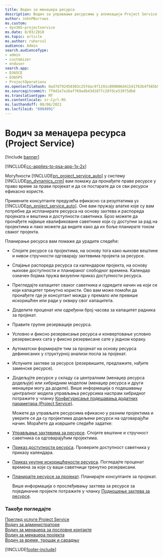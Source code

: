 ```yaml
---
title: Водич за менаџера ресурса
description: Водич за управљање ресурсима у апликацији Project Service
author: JohnPBurrows
ms.custom:
- dyn365-projectservice
ms.date: 8/03/2018
ms.topic: article
ms.author: ruhercul
audience: Admin
search.audienceType:
- admin
- customizer
- enduser
search.app:
- D365CE
- D365PS
- ProjectOperations
ms.openlocfilehash: 0ad7d792450303c25fdac9f1191c809006d41541763b4f565b55abfa6da58a0a
ms.sourcegitcommit: 7f8d1e7a16af769adb43d1877c28fdce53975db8
ms.translationtype: MT
ms.contentlocale: sr-Cyrl-RS
ms.lasthandoff: 08/06/2021
ms.locfileid: "6984991"
---
```

# <a name="resource-manager-guide-project-service"></a>Водич за менаџера ресурса (Project Service)

[!include [banner](../includes/psa-now-project-operations.md)]

[!INCLUDE[cc-applies-to-psa-app-1x-2x](../includes/cc-applies-to-psa-app-1x-2x.md)]

Могућности [!INCLUDE[pn_project_service_auto](../includes/pn-project-service-auto.md)] у систему [!INCLUDE[pn_dynamics_crm](../includes/pn-dynamics-crm.md)] вам помажу да пронађете праве ресурсе у право време за прави пројекат и да се постарате да се сви ресурси ефикасно користе.  
  
 Примените консултанте предузећа ефикасно са резултатима уз [!INCLUDE[pn_project_service_auto](../includes/pn-project-service-auto.md)]. Оне вам пружају алатке које су вам потребне да испланирате ресурса на основу захтева и распореда пројеката и вештина и доступности саветника. Брзо можете да пронађете највише квалификоване саветнике који су доступни за рад на пројектима и лако можете да видите како да их боље планирате током сваког пројекта.  
  
 Планирање ресурса вам помаже да урадите следеће:  
  
- Спојите ресурсе са пројектима, на основу тога како њихове вештине и нивои стручности одговарају захтевима пројекта за ресурсе.  
  
- Спајање распореда ресурса са календаром пројекта, на основу њихове доступности и планираног слободног времена. Календар означен бојама пружа визуелни приказ доступности ресурса.  
  
- Прегледајте капацитет сваког саветника и одредите начин на који се који капацитет тренутно користи. Ово вам може помоћи да пронађете где је консултант можда у премало или превише искоришћен или ради у оквиру свог капацитета.  
  
- Доделите проценат или одређени број часова за капацитет радника за пројекат.  
  
- Правите групне резервације ресурса.  
  
- Условно и фиксно резервисање ресурса и конвертовање условно резервисаних сата у фиксно резервисане сате у једном кораку.  
  
- Аутоматски формирајте тим за пројекат на основу ресурса дефинисаних у структурној анализи посла за пројекат.  
  
- Испуните захтеве за ресурсе (резервишите, предлажите, нађите заменске ресурсе).  
  
- Додељујте ресурсе у складу са централним (менаџер ресурса додељује) или хибридним моделом (менаџер ресурса и други менаџери могу да доделе). Више информација о подешавању централног модела управљања ресурсима наспрам хибридног потражите у чланку [Конфигурисање подешавања додатних параметара (Project Service)](../psa/configure-additional-parameters-settings.md).  
  
  Можете да управљате ресурсима ефикасно у разним пројектима и уверите се да су пројектима додељени ресурси на одговарајући начин. Мораћете да извршите следеће задатке:  
  
- [Управљање захтевима за ресурсе](../psa/manage-resource-requests.md). Спојите вештине и стручност саветника са одговарајућим пројектима.  
  
- [Приказ доступности ресурса](../psa/view-resource-availability.md). Проверите доступност саветника у приказу календара.  
  
- [Приказ укупне искоришћености ресурса](../psa/view-resource-utilization.md). Погледајте проценат времена за које су ваши саветници тренутно резервисани.  
  
- [Планирајте ресурсе за пројекат](../psa/schedule-resources-project.md). Планирајте консултанте за пројекат.  
  
  Више информација о прослеђивању захтева за ресурсе за појединачне пројекте потражите у чланку [Подношење захтева за ресурсе](../psa/submit-resource-requests.md).  
  
### <a name="see-also"></a>Такође погледајте  
 [Преглед услуге Project Service](../psa/overview.md)   
 [Водич за администраторе](../psa/admin-guide.md)   
 [Водич за менаџера за пословне контакте](../psa/account-manager-guide.md)   
 [Водич за менаџера пројекта](../psa/project-manager-guide.md)   
 [Водич за време, трошак и сарадњу](../psa/time-expense-collaboration-guide.md)


[!INCLUDE[footer-include](../includes/footer-banner.md)]